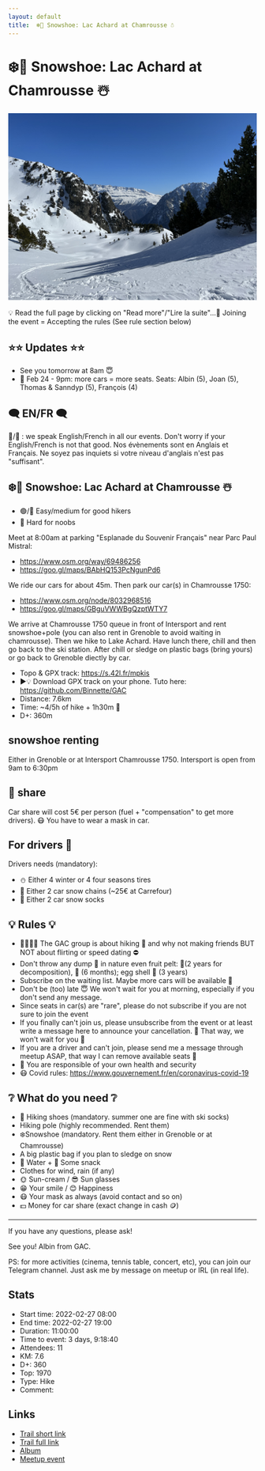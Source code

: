 ```yaml
---
layout: default
title:  ❄️🔵 Snowshoe: Lac Achard at Chamrousse ☃️
---
```


#  ❄️🔵 Snowshoe: Lac Achard at Chamrousse ☃️

![2022-02-27](../img/orig/2022-02-27.jpg)

💡 Read the full page by clicking on "Read more"/"Lire la suite"...💜
Joining the event = Accepting the rules (See rule section below)

##  ⭐⭐ Updates ⭐⭐ 

* See you tomorrow at 8am 😇
* 📅 Feb 24 - 9pm: more cars = more seats. Seats: Albin (5), Joan (5), Thomas & Sanndyp (5), François (4)

##  🗨️ EN/FR 🗨️ 
🦅/🐓 : we speak English/French in all our events. Don't worry if your English/French is not that good. Nos évènements sont en Anglais et Français. Ne soyez pas inquiets si votre niveau d'anglais n'est pas "suffisant".

##  ❄️🔵 Snowshoe: Lac Achard at Chamrousse ☃️ 

* 🟢/🔵 Easy/medium for good hikers
* 🔴 Hard for noobs

Meet at 8:00am at parking "Esplanade du Souvenir Français" near Parc Paul Mistral:

* https://www.osm.org/way/69486256
* https://goo.gl/maps/BAbHQ153PcNgunPd6

We ride our cars for about 45m. Then park our car(s) in Chamrousse 1750:

* https://www.osm.org/node/8032968516
* https://goo.gl/maps/GBguVWWBgQzptWTY7

We arrive at Chamrousse 1750 queue in front of Intersport and rent snowshoe+pole (you can also rent in Grenoble to avoid waiting in chamrousse). Then we hike to Lake Achard. Have lunch there, chill and then go back to the ski station. After chill or sledge on plastic bags (bring yours) or go back to Grenoble diectly by car.

* Topo & GPX track: https://s.42l.fr/mpkis
* ▶💡 Download GPX track on your phone. Tuto here: https://github.com/Binnette/GAC
* Distance: 7.6km
* Time: \~4/5h of hike + 1h30m 🚗
* D+: 360m

##  snowshoe renting 
Either in Grenoble or at Intersport Chamrousse 1750.
Intersport is open from 9am to 6:30pm

##  🚗 share 
Car share will cost 5€ per person (fuel + "compensation" to get more drivers). 😷 You have to wear a mask in car.

##  For drivers 🚗 
Drivers needs (mandatory):

* ⛄ Either 4 winter or 4 four seasons tires
* 🔗 Either 2 car snow chains (\~25€ at Carrefour)
* 🧦 Either 2 car snow socks

##  💡 Rules 💡 

* 🚶‍♀️🚶‍♂️ The GAC group is about hiking 🥾 and why not making friends BUT NOT about flirting or speed dating ⛔
* Don't throw any dump 🚮 in nature even fruit pelt: 🍌(2 years for decomposition), 🍊 (6 months); egg shell 🥚 (3 years)
* Subscribe on the waiting list. Maybe more cars will be available 🚗
* Don't be (too) late 😇 We won't wait for you at morning, especially if you don't send any message.
* Since seats in car(s) are "rare", please do not subscribe if you are not sure to join the event
* If you finally can't join us, please unsubscribe from the event or at least write a message here to announce your cancellation. 💜 That way, we won't wait for you 💜
* If you are a driver and can't join, please send me a message through meetup ASAP, that way I can remove available seats 🚗
* 💟 You are responsible of your own health and security
* 😷 Covid rules: https://www.gouvernement.fr/en/coronavirus-covid-19

##  ❔ What do you need ❔ 

* 🥾 Hiking shoes (mandatory. summer one are fine with ski socks)
* Hiking pole (highly recommended. Rent them)
* ❄️Snowshoe (mandatory. Rent them either in Grenoble or at Chamrousse)
* A big plastic bag if you plan to sledge on snow
* 🧃 Water + 🍫 Some snack
* Clothes for wind, rain (if any)
* 🌞 Sun-cream / 😎 Sun glasses
* 😁 Your smile / 😊 Happiness
* 😷 Your mask as always (avoid contact and so on)
* 💵 Money for car share (exact change in cash 🪙)

***

If you have any questions, please ask!

See you! Albin from GAC.

PS: for more activities (cinema, tennis table, concert, etc), you can join our Telegram channel. Just ask me by message on meetup or IRL (in real life).

## Stats

- Start time: 2022-02-27 08:00
- End time: 2022-02-27 19:00
- Duration: 11:00:00
- Time to event: 3 days, 9:18:40
- Attendees: 11
- KM: 7.6
- D+: 360
- Top: 1970
- Type: Hike
- Comment: 

## Links

- [Trail short link](https://s.42l.fr/mpkis)
- [Trail full link]()
- [Album](https://binnette.github.io/GacImg2022/2022-02-27-❄️🔵-Snowshoe-Lac-Achard-at-Chamrousse-☃️.html)
- [Meetup event](https://www.meetup.com/grenoble-adventure-club-english-french/events/284208068/)
